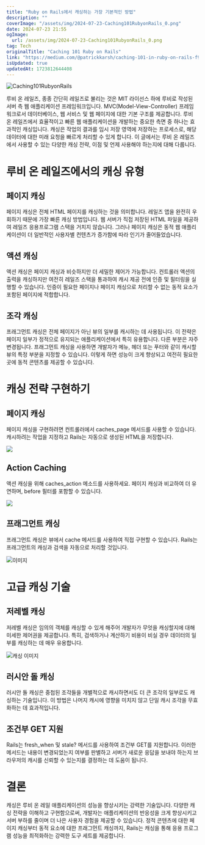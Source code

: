 ```yaml
---
title: "Ruby on Rails에서 캐싱하는 가장 기본적인 방법"
description: ""
coverImage: "/assets/img/2024-07-23-Caching101RubyonRails_0.png"
date: 2024-07-23 21:55
ogImage: 
  url: /assets/img/2024-07-23-Caching101RubyonRails_0.png
tag: Tech
originalTitle: "Caching 101 Ruby on Rails"
link: "https://medium.com/@patrickkarsh/caching-101-in-ruby-on-rails-f9c885340041"
isUpdated: true
updatedAt: 1723812644408
---
```





![Caching101RubyonRails](/assets/img/2024-07-23-Caching101RubyonRails_0.png)

루비 온 레일즈, 종종 간단히 레일즈로 불리는 것은 MIT 라이선스 하에 루비로 작성된 서버 측 웹 애플리케이션 프레임워크입니다. MVC(Model-View-Controller) 프레임워크로서 데이터베이스, 웹 서비스 및 웹 페이지에 대한 기본 구조를 제공합니다. 루비 온 레일즈에서 효율적이고 빠른 웹 애플리케이션을 개발하는 중요한 측면 중 하나는 효과적인 캐싱입니다. 캐싱은 작업의 결과를 임시 저장 영역에 저장하는 프로세스로, 해당 데이터에 대한 미래 요청을 빠르게 처리할 수 있게 합니다. 이 글에서는 루비 온 레일즈에서 사용할 수 있는 다양한 캐싱 전략, 이점 및 언제 사용해야 하는지에 대해 다룹니다.

# 루비 온 레일즈에서의 캐싱 유형

## 페이지 캐싱


<div class="content-ad"></div>

페이지 캐싱은 전체 HTML 페이지를 캐싱하는 것을 의미합니다. 레일즈 앱을 완전히 우회하기 때문에 가장 빠른 캐싱 방법입니다. 웹 서버가 직접 저장된 HTML 파일을 제공하여 레일즈 응용프로그램 스택을 거치지 않습니다. 그러나 페이지 캐싱은 동적 웹 애플리케이션이 더 일반적인 사용자별 컨텐츠가 증가함에 따라 인기가 줄어들었습니다.

## 액션 캐싱

액션 캐싱은 페이지 캐싱과 비슷하지만 더 세밀한 제어가 가능합니다. 컨트롤러 액션의 출력을 캐싱하지만 여전히 레일즈 스택을 통과하여 캐시 제공 전에 인증 및 필터링을 실행할 수 있습니다. 인증이 필요한 페이지나 페이지 캐싱으로 처리할 수 없는 동적 요소가 포함된 페이지에 적합합니다.

## 조각 캐싱

<div class="content-ad"></div>

프래그먼트 캐싱은 전체 페이지가 아닌 뷰의 일부를 캐시하는 데 사용됩니다. 이 전략은 페이지 일부가 정적으로 유지되는 애플리케이션에서 특히 유용합니다. 다른 부분은 자주 변경됩니다. 프래그먼트 캐싱을 사용하면 개발자가 메뉴, 헤더 또는 푸터와 같이 캐시할 뷰의 특정 부분을 지정할 수 있습니다. 이렇게 하면 성능이 크게 향상되고 여전히 필요한 곳에 동적 콘텐츠를 제공할 수 있습니다.

# 캐싱 전략 구현하기

## 페이지 캐싱

페이지 캐싱을 구현하려면 컨트롤러에서 caches_page 메서드를 사용할 수 있습니다. 캐시하려는 작업을 지정하고 Rails는 자동으로 생성된 HTML을 저장합니다.

<div class="content-ad"></div>


<img src="/assets/img/2024-07-23-Caching101RubyonRails_1.png" />

## Action Caching

액션 캐싱을 위해 caches_action 메소드를 사용하세요. 페이지 캐싱과 비교하여 더 유연하며, before 필터를 포함할 수 있습니다.

<img src="/assets/img/2024-07-23-Caching101RubyonRails_2.png" /> 


<div class="content-ad"></div>

## 프래그먼트 캐싱

프래그먼트 캐싱은 뷰에서 cache 메서드를 사용하여 직접 구현할 수 있습니다. Rails는 프래그먼트의 캐싱과 검색을 자동으로 처리할 것입니다.

![이미지](/assets/img/2024-07-23-Caching101RubyonRails_3.png)

# 고급 캐싱 기술

<div class="content-ad"></div>

## 저레벨 캐싱

저레벨 캐싱은 임의의 객체를 캐싱할 수 있게 해주어 개발자가 무엇을 캐싱할지에 대해 미세한 제어권을 제공합니다. 특히, 검색하거나 계산하기 비용이 비실 경우 데이터의 일부를 캐싱하는 데 매우 유용합니다.

![캐싱 이미지](/assets/img/2024-07-23-Caching101RubyonRails_4.png)

## 러시안 돌 캐싱

<div class="content-ad"></div>

러시안 돌 캐싱은 중첩된 조각들을 개별적으로 캐시하면서도 더 큰 조각의 일부로도 캐싱하는 기술입니다. 이 방법은 나머지 캐시에 영향을 미치지 않고 단일 캐시 조각을 무효화하는 데 효과적입니다.

## 조건부 GET 지원

Rails는 fresh_when 및 stale? 메서드를 사용하여 조건부 GET를 지원합니다. 이러한 메서드는 내용이 변경되었는지 여부를 판별하고 서버가 새로운 응답을 보내야 하는지 브라우저의 캐시를 신뢰할 수 있는지를 결정하는 데 도움이 됩니다.

# 결론

<div class="content-ad"></div>

캐싱은 루비 온 레일 애플리케이션의 성능을 향상시키는 강력한 기술입니다. 다양한 캐싱 전략을 이해하고 구현함으로써, 개발자는 애플리케이션의 반응성을 크게 향상시키고 서버 부하를 줄이며 더 나은 사용자 경험을 제공할 수 있습니다. 정적 콘텐츠에 대한 페이지 캐싱부터 동적 요소에 대한 프래그먼트 캐싱까지, Rails는 캐싱을 통해 응용 프로그램 성능을 최적화하는 강력한 도구 세트를 제공합니다.